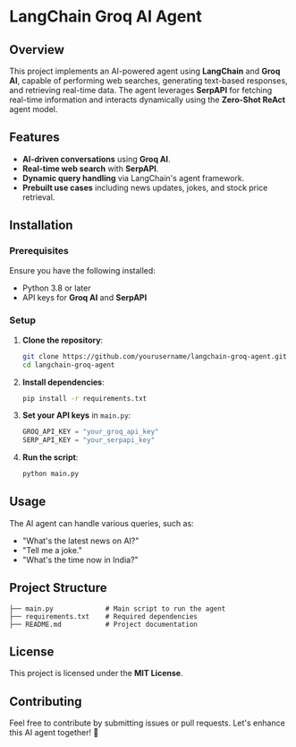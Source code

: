 # LangChain Groq AI Agent

## Overview
This project implements an AI-powered agent using **LangChain** and **Groq AI**, capable of performing web searches, generating text-based responses, and retrieving real-time data. The agent leverages **SerpAPI** for fetching real-time information and interacts dynamically using the **Zero-Shot ReAct** agent model.

## Features
- **AI-driven conversations** using **Groq AI**.
- **Real-time web search** with **SerpAPI**.
- **Dynamic query handling** via LangChain's agent framework.
- **Prebuilt use cases** including news updates, jokes, and stock price retrieval.

## Installation

### Prerequisites
Ensure you have the following installed:
- Python 3.8 or later
- API keys for **Groq AI** and **SerpAPI**

### Setup
1. **Clone the repository**:
   ```sh
   git clone https://github.com/yourusername/langchain-groq-agent.git
   cd langchain-groq-agent
   ```
2. **Install dependencies**:
   ```sh
   pip install -r requirements.txt
   ```
3. **Set your API keys** in `main.py`:
   ```python
   GROQ_API_KEY = "your_groq_api_key"
   SERP_API_KEY = "your_serpapi_key"
   ```
4. **Run the script**:
   ```sh
   python main.py
   ```

## Usage

The AI agent can handle various queries, such as:
- "What's the latest news on AI?"
- "Tell me a joke."
- "What's the time now in India?"

## Project Structure
```
├── main.py             # Main script to run the agent
├── requirements.txt    # Required dependencies
├── README.md           # Project documentation
```

## License
This project is licensed under the **MIT License**.

## Contributing
Feel free to contribute by submitting issues or pull requests. Let's enhance this AI agent together! 🚀

